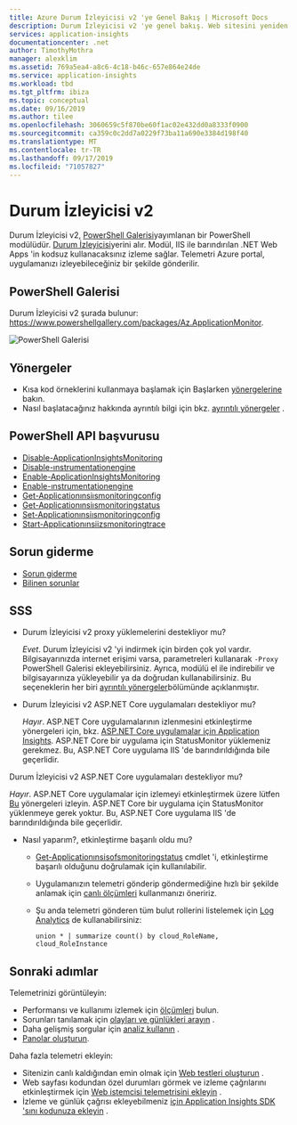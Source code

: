 ```yaml
---
title: Azure Durum İzleyicisi v2 'ye Genel Bakış | Microsoft Docs
description: Durum İzleyicisi v2 'ye genel bakış. Web sitesini yeniden dağıtmaya gerek kalmadan Web sitesi performansını izleyin. Şirket içinde, VM 'lerde veya Azure 'da barındırılan ASP.NET Web Apps ile birlikte kullanılır.
services: application-insights
documentationcenter: .net
author: TimothyMothra
manager: alexklim
ms.assetid: 769a5ea4-a8c6-4c18-b46c-657e864e24de
ms.service: application-insights
ms.workload: tbd
ms.tgt_pltfrm: ibiza
ms.topic: conceptual
ms.date: 09/16/2019
ms.author: tilee
ms.openlocfilehash: 3060659c5f870be60f1ac02e432dd0a8333f0900
ms.sourcegitcommit: ca359c0c2dd7a0229f73ba11a690e3384d198f40
ms.translationtype: MT
ms.contentlocale: tr-TR
ms.lasthandoff: 09/17/2019
ms.locfileid: "71057827"
---
```

# <a name="status-monitor-v2"></a>Durum İzleyicisi v2

Durum İzleyicisi v2, [PowerShell Galerisi](https://www.powershellgallery.com/packages/Az.ApplicationMonitor)yayımlanan bir PowerShell modülüdür.
[Durum İzleyicisi](https://docs.microsoft.com/azure/azure-monitor/app/monitor-performance-live-website-now)yerini alır.
Modül, IIS ile barındırılan .NET Web Apps 'in kodsuz kullanacaksınız izleme sağlar.
Telemetri Azure portal, uygulamanızı izleyebileceğiniz bir şekilde gönderilir. [](https://docs.microsoft.com/azure/azure-monitor/app/app-insights-overview)

## <a name="powershell-gallery"></a>PowerShell Galerisi

Durum İzleyicisi v2 şurada bulunur: https://www.powershellgallery.com/packages/Az.ApplicationMonitor.

![PowerShell Galerisi](https://img.shields.io/powershellgallery/v/Az.ApplicationMonitor.svg?color=Blue&label=Current%20Version&logo=PowerShell&style=for-the-badge)


## <a name="instructions"></a>Yönergeler
- Kısa kod örneklerini kullanmaya başlamak için Başlarken [yönergelerine](status-monitor-v2-get-started.md) bakın.
- Nasıl başlatacağınız hakkında ayrıntılı bilgi için bkz. [ayrıntılı yönergeler](status-monitor-v2-detailed-instructions.md) .

## <a name="powershell-api-reference"></a>PowerShell API başvurusu
- [Disable-ApplicationInsightsMonitoring](status-monitor-v2-api-disable-monitoring.md)
- [Disable-ınstrumentationengine](status-monitor-v2-api-disable-instrumentation-engine.md)
- [Enable-ApplicationInsightsMonitoring](status-monitor-v2-api-enable-monitoring.md)
- [Enable-ınstrumentationengine](status-monitor-v2-api-enable-instrumentation-engine.md)
- [Get-Applicationınsiısmonitoringconfig](status-monitor-v2-api-get-config.md)
- [Get-Applicationınsiısmonitoringstatus](status-monitor-v2-api-get-status.md)
- [Set-Applicationınsiısmonitoringconfig](status-monitor-v2-api-set-config.md)
- [Start-Applicationınsiizsmonitoringtrace](status-monitor-v2-api-start-trace.md)

## <a name="troubleshooting"></a>Sorun giderme
- [Sorun giderme](status-monitor-v2-troubleshoot.md)
- [Bilinen sorunlar](status-monitor-v2-troubleshoot.md#known-issues)


## <a name="faq"></a>SSS

- Durum İzleyicisi v2 proxy yüklemelerini destekliyor mu?

  *Evet*. Durum İzleyicisi v2 'yi indirmek için birden çok yol vardır. Bilgisayarınızda internet erişimi varsa, parametreleri kullanarak `-Proxy` PowerShell Galerisi ekleyebilirsiniz.
Ayrıca, modülü el ile indirebilir ve bilgisayarınıza yükleyebilir ya da doğrudan kullanabilirsiniz.
Bu seçeneklerin her biri [ayrıntılı yönergeler](status-monitor-v2-detailed-instructions.md)bölümünde açıklanmıştır.

- Durum İzleyicisi v2 ASP.NET Core uygulamaları destekliyor mu?

  *Hayır*. ASP.NET Core uygulamalarının izlenmesini etkinleştirme yönergeleri için, bkz. [ASP.NET Core uygulamalar için Application Insights](https://docs.microsoft.com/azure/azure-monitor/app/asp-net-core). ASP.NET Core bir uygulama için StatusMonitor yüklemeniz gerekmez. Bu, ASP.NET Core uygulama IIS 'de barındırıldığında bile geçerlidir.
  
Durum İzleyicisi v2 ASP.NET Core uygulamaları destekliyor mu? 

  *Hayır*. ASP.NET Core uygulamalar için izlemeyi etkinleştirmek üzere lütfen [Bu](https://docs.microsoft.com/azure/azure-monitor/app/asp-net-core) yönergeleri izleyin. ASP.NET Core bir uygulama için StatusMonitor yüklenmeye gerek yoktur. Bu, ASP.NET Core uygulama IIS 'de barındırıldığında bile geçerlidir.

- Nasıl yaparım?, etkinleştirme başarılı oldu mu?

  - [Get-Applicationınsisofsmonitoringstatus](status-monitor-v2-api-get-status.md) cmdlet 'i, etkinleştirme başarılı olduğunu doğrulamak için kullanılabilir.
  - Uygulamanızın telemetri gönderip göndermediğine hızlı bir şekilde anlamak için [canlı ölçümleri](https://docs.microsoft.com/azure/azure-monitor/app/live-stream) kullanmanızı öneririz.

  - Şu anda telemetri gönderen tüm bulut rollerini listelemek için [Log Analytics](../log-query/get-started-portal.md) de kullanabilirsiniz:
      ```Kusto
      union * | summarize count() by cloud_RoleName, cloud_RoleInstance
      ```

## <a name="next-steps"></a>Sonraki adımlar

Telemetrinizi görüntüleyin:

* Performansı ve kullanımı izlemek için [ölçümleri](../../azure-monitor/app/metrics-explorer.md) bulun.
* Sorunları tanılamak için [olayları ve günlükleri arayın](../../azure-monitor/app/diagnostic-search.md) .
* Daha gelişmiş sorgular için [analiz kullanın](../../azure-monitor/app/analytics.md) .
* [Panolar oluşturun](../../azure-monitor/app/overview-dashboard.md).

Daha fazla telemetri ekleyin:

* Sitenizin canlı kaldığından emin olmak için [Web testleri oluşturun](monitor-web-app-availability.md) .
* Web sayfası kodundan özel durumları görmek ve izleme çağrılarını etkinleştirmek için [Web istemcisi telemetrisini ekleyin](../../azure-monitor/app/javascript.md) .
* İzleme ve günlük çağrısı ekleyebilmeniz [için Application Insights SDK 'sını kodunuza ekleyin](../../azure-monitor/app/asp-net.md) .

